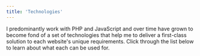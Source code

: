 ```yaml
---
title: 'Technologies'
---
```

I predominantly work with PHP and JavaScript and over time have grown to become fond of a set of technologies that help me to deliver a first-class solution to each website's unique requirements. Click through the list below to learn about what each can be used for.
